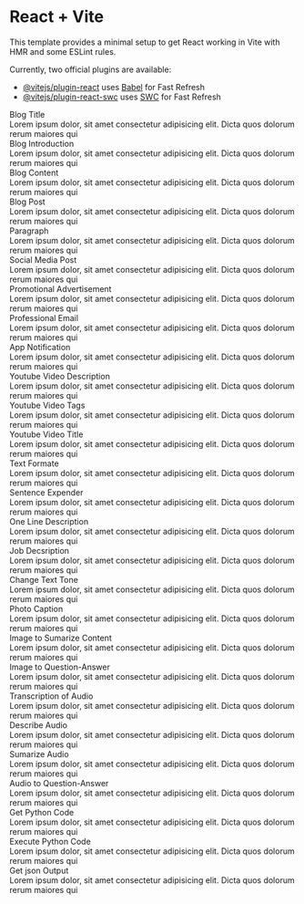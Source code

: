 # React + Vite

This template provides a minimal setup to get React working in Vite with HMR and some ESLint rules.

Currently, two official plugins are available:

- [@vitejs/plugin-react](https://github.com/vitejs/vite-plugin-react/blob/main/packages/plugin-react/README.md) uses [Babel](https://babeljs.io/) for Fast Refresh
- [@vitejs/plugin-react-swc](https://github.com/vitejs/vite-plugin-react-swc) uses [SWC](https://swc.rs/) for Fast Refresh


 <div className="serviceList mx-md-4 mx-2 my-3 px-md-2 px-1 pt-2 d-flex flex-wrap align-items-center justify-content-center">
            <div className="serciceItem mx-2 my-2 position-relative rounded-3 overflow-hidden fs-5 fw-semibold text-center text-white">
              <div className=' rounded-top-3 position-relative z-1 bg-black px-md-3 px-2 pt-md-3 pt-sm-2' > Blog Title</div>
              <div className=' rounded-bottom-3 bg-black position-relative z-1 fw-light text-center px-2 pb-4 pt-1' style={{ fontSize: "15px" }}>Lorem ipsum dolor, sit amet consectetur adipisicing elit. Dicta quos dolorum rerum maiores qui </div>
            </div>
            <div className="serciceItem mx-2 my-2 position-relative rounded-3 overflow-hidden fs-5 fw-semibold text-center text-white">
              <div className=' rounded-top-3 position-relative z-1 bg-black px-md-3 px-2 pt-md-3 pt-sm-2' > Blog Introduction</div>
              <div className=' rounded-bottom-3 bg-black position-relative z-1 fw-light text-center px-2 pb-4 pt-1' style={{ fontSize: "15px" }}>Lorem ipsum dolor, sit amet consectetur adipisicing elit. Dicta quos dolorum rerum maiores qui </div>
            </div>
            <div className="serciceItem mx-2 my-2 position-relative rounded-3 overflow-hidden fs-5 fw-semibold text-center text-white">
              <div className=' rounded-top-3 position-relative z-1 bg-black px-md-3 px-2 pt-md-3 pt-sm-2' > Blog Content</div>
              <div className=' rounded-bottom-3 bg-black position-relative z-1 fw-light text-center px-2 pb-4 pt-1' style={{ fontSize: "15px" }}>Lorem ipsum dolor, sit amet consectetur adipisicing elit. Dicta quos dolorum rerum maiores qui </div>
            </div>
            <div className="serciceItem mx-2 my-2 position-relative rounded-3 overflow-hidden fs-5 fw-semibold text-center text-white">
              <div className=' rounded-top-3 position-relative z-1 bg-black px-md-3 px-2 pt-md-3 pt-sm-2' > Blog Post</div>
              <div className=' rounded-bottom-3 bg-black position-relative z-1 fw-light text-center px-2 pb-4 pt-1' style={{ fontSize: "15px" }}>Lorem ipsum dolor, sit amet consectetur adipisicing elit. Dicta quos dolorum rerum maiores qui </div>
            </div>
            <div className="serciceItem mx-2 my-2 position-relative rounded-3 overflow-hidden fs-5 fw-semibold text-center text-white">
              <div className=' rounded-top-3 position-relative z-1 bg-black px-md-3 px-2 pt-md-3 pt-sm-2' > Paragraph</div>
              <div className=' rounded-bottom-3 bg-black position-relative z-1 fw-light text-center px-2 pb-4 pt-1' style={{ fontSize: "15px" }}>Lorem ipsum dolor, sit amet consectetur adipisicing elit. Dicta quos dolorum rerum maiores qui </div>
            </div>
            <div className="serciceItem mx-2 my-2 position-relative rounded-3 overflow-hidden fs-5 fw-semibold text-center text-white">
              <div className=' rounded-top-3 position-relative z-1 bg-black px-md-3 px-2 pt-md-3 pt-sm-2' > Social Media Post</div>
              <div className=' rounded-bottom-3 bg-black position-relative z-1 fw-light text-center px-2 pb-4 pt-1' style={{ fontSize: "15px" }}>Lorem ipsum dolor, sit amet consectetur adipisicing elit. Dicta quos dolorum rerum maiores qui </div>
            </div>
            <div className="serciceItem mx-2 my-2 position-relative rounded-3 overflow-hidden fs-5 fw-semibold text-center text-white">
              <div className=' rounded-top-3 position-relative z-1 bg-black px-md-3 px-2 pt-md-3 pt-sm-2' > Promotional Advertisement</div>
              <div className=' rounded-bottom-3 bg-black position-relative z-1 fw-light text-center px-2 pb-4 pt-1' style={{ fontSize: "15px" }}>Lorem ipsum dolor, sit amet consectetur adipisicing elit. Dicta quos dolorum rerum maiores qui </div>
            </div>
            <div className="serciceItem mx-2 my-2 position-relative rounded-3 overflow-hidden fs-5 fw-semibold text-center text-white">
              <div className=' rounded-top-3 position-relative z-1 bg-black px-md-3 px-2 pt-md-3 pt-sm-2' > Professional Email</div>
              <div className=' rounded-bottom-3 bg-black position-relative z-1 fw-light text-center px-2 pb-4 pt-1' style={{ fontSize: "15px" }}>Lorem ipsum dolor, sit amet consectetur adipisicing elit. Dicta quos dolorum rerum maiores qui </div>
            </div>
            <div className="serciceItem mx-2 my-2 position-relative rounded-3 overflow-hidden fs-5 fw-semibold text-center text-white">
              <div className=' rounded-top-3 position-relative z-1 bg-black px-md-3 px-2 pt-md-3 pt-sm-2' > App Notification</div>
              <div className=' rounded-bottom-3 bg-black position-relative z-1 fw-light text-center px-2 pb-4 pt-1' style={{ fontSize: "15px" }}>Lorem ipsum dolor, sit amet consectetur adipisicing elit. Dicta quos dolorum rerum maiores qui </div>
            </div>
            <div className="serciceItem mx-2 my-2 position-relative rounded-3 overflow-hidden fs-5 fw-semibold text-center text-white">
              <div className=' rounded-top-3 position-relative z-1 bg-black px-md-3 px-2 pt-md-3 pt-sm-2' > Youtube Video Description</div>
              <div className=' rounded-bottom-3 bg-black position-relative z-1 fw-light text-center px-2 pb-4 pt-1' style={{ fontSize: "15px" }}>Lorem ipsum dolor, sit amet consectetur adipisicing elit. Dicta quos dolorum rerum maiores qui </div>
            </div>
            <div className="serciceItem mx-2 my-2 position-relative rounded-3 overflow-hidden fs-5 fw-semibold text-center text-white">
              <div className=' rounded-top-3 position-relative z-1 bg-black px-md-3 px-2 pt-md-3 pt-sm-2' > Youtube Video Tags</div>
              <div className=' rounded-bottom-3 bg-black position-relative z-1 fw-light text-center px-2 pb-4 pt-1' style={{ fontSize: "15px" }}>Lorem ipsum dolor, sit amet consectetur adipisicing elit. Dicta quos dolorum rerum maiores qui </div>
            </div>
            <div className="serciceItem mx-2 my-2 position-relative rounded-3 overflow-hidden fs-5 fw-semibold text-center text-white">
              <div className=' rounded-top-3 position-relative z-1 bg-black px-md-3 px-2 pt-md-3 pt-sm-2' > Youtube Video Title</div>
              <div className=' rounded-bottom-3 bg-black position-relative z-1 fw-light text-center px-2 pb-4 pt-1' style={{ fontSize: "15px" }}>Lorem ipsum dolor, sit amet consectetur adipisicing elit. Dicta quos dolorum rerum maiores qui </div>
            </div>
            <div className="serciceItem mx-2 my-2 position-relative rounded-3 overflow-hidden fs-5 fw-semibold text-center text-white">
              <div className=' rounded-top-3 position-relative z-1 bg-black px-md-3 px-2 pt-md-3 pt-sm-2' > Text Formate</div>
              <div className=' rounded-bottom-3 bg-black position-relative z-1 fw-light text-center px-2 pb-4 pt-1' style={{ fontSize: "15px" }}>Lorem ipsum dolor, sit amet consectetur adipisicing elit. Dicta quos dolorum rerum maiores qui </div>
            </div>
            <div className="serciceItem mx-2 my-2 position-relative rounded-3 overflow-hidden fs-5 fw-semibold text-center text-white">
              <div className=' rounded-top-3 position-relative z-1 bg-black px-md-3 px-2 pt-md-3 pt-sm-2' > Sentence Expender</div>
              <div className=' rounded-bottom-3 bg-black position-relative z-1 fw-light text-center px-2 pb-4 pt-1' style={{ fontSize: "15px" }}>Lorem ipsum dolor, sit amet consectetur adipisicing elit. Dicta quos dolorum rerum maiores qui </div>
            </div>
            <div className="serciceItem mx-2 my-2 position-relative rounded-3 overflow-hidden fs-5 fw-semibold text-center text-white">
              <div className=' rounded-top-3 position-relative z-1 bg-black px-md-3 px-2 pt-md-3 pt-sm-2' > One Line Description</div>
              <div className=' rounded-bottom-3 bg-black position-relative z-1 fw-light text-center px-2 pb-4 pt-1' style={{ fontSize: "15px" }}>Lorem ipsum dolor, sit amet consectetur adipisicing elit. Dicta quos dolorum rerum maiores qui </div>
            </div>
            <div className="serciceItem mx-2 my-2 position-relative rounded-3 overflow-hidden fs-5 fw-semibold text-center text-white">
              <div className=' rounded-top-3 position-relative z-1 bg-black px-md-3 px-2 pt-md-3 pt-sm-2' > Job Decsription</div>
              <div className=' rounded-bottom-3 bg-black position-relative z-1 fw-light text-center px-2 pb-4 pt-1' style={{ fontSize: "15px" }}>Lorem ipsum dolor, sit amet consectetur adipisicing elit. Dicta quos dolorum rerum maiores qui </div>
            </div>
            <div className="serciceItem mx-2 my-2 position-relative rounded-3 overflow-hidden fs-5 fw-semibold text-center text-white">
              <div className=' rounded-top-3 position-relative z-1 bg-black px-md-3 px-2 pt-md-3 pt-sm-2' > Change Text Tone</div>
              <div className=' rounded-bottom-3 bg-black position-relative z-1 fw-light text-center px-2 pb-4 pt-1' style={{ fontSize: "15px" }}>Lorem ipsum dolor, sit amet consectetur adipisicing elit. Dicta quos dolorum rerum maiores qui </div>
            </div>
            <div className="serciceItem mx-2 my-2 position-relative rounded-3 overflow-hidden fs-5 fw-semibold text-center text-white">
              <div className=' rounded-top-3 position-relative z-1 bg-black px-md-3 px-2 pt-md-3 pt-sm-2' > Photo Caption</div>
              <div className=' rounded-bottom-3 bg-black position-relative z-1 fw-light text-center px-2 pb-4 pt-1' style={{ fontSize: "15px" }}>Lorem ipsum dolor, sit amet consectetur adipisicing elit. Dicta quos dolorum rerum maiores qui </div>
            </div>
            <div className="serciceItem mx-2 my-2 position-relative rounded-3 overflow-hidden fs-5 fw-semibold text-center text-white">
              <div className=' rounded-top-3 position-relative z-1 bg-black px-md-3 px-2 pt-md-3 pt-sm-2' > Image to Sumarize Content</div>
              <div className=' rounded-bottom-3 bg-black position-relative z-1 fw-light text-center px-2 pb-4 pt-1' style={{ fontSize: "15px" }}>Lorem ipsum dolor, sit amet consectetur adipisicing elit. Dicta quos dolorum rerum maiores qui </div>
            </div>
            <div className="serciceItem mx-2 my-2 position-relative rounded-3 overflow-hidden fs-5 fw-semibold text-center text-white">
              <div className=' rounded-top-3 position-relative z-1 bg-black px-md-3 px-2 pt-md-3 pt-sm-2' > Image to Question-Answer</div>
              <div className=' rounded-bottom-3 bg-black position-relative z-1 fw-light text-center px-2 pb-4 pt-1' style={{ fontSize: "15px" }}>Lorem ipsum dolor, sit amet consectetur adipisicing elit. Dicta quos dolorum rerum maiores qui </div>
            </div>
            <div className="serciceItem mx-2 my-2 position-relative rounded-3 overflow-hidden fs-5 fw-semibold text-center text-white">
              <div className=' rounded-top-3 position-relative z-1 bg-black px-md-3 px-2 pt-md-3 pt-sm-2' > Transcription of Audio</div>
              <div className=' rounded-bottom-3 bg-black position-relative z-1 fw-light text-center px-2 pb-4 pt-1' style={{ fontSize: "15px" }}>Lorem ipsum dolor, sit amet consectetur adipisicing elit. Dicta quos dolorum rerum maiores qui </div>
            </div>
            <div className="serciceItem mx-2 my-2 position-relative rounded-3 overflow-hidden fs-5 fw-semibold text-center text-white">
              <div className=' rounded-top-3 position-relative z-1 bg-black px-md-3 px-2 pt-md-3 pt-sm-2' > Describe Audio</div>
              <div className=' rounded-bottom-3 bg-black position-relative z-1 fw-light text-center px-2 pb-4 pt-1' style={{ fontSize: "15px" }}>Lorem ipsum dolor, sit amet consectetur adipisicing elit. Dicta quos dolorum rerum maiores qui </div>
            </div>
            <div className="serciceItem mx-2 my-2 position-relative rounded-3 overflow-hidden fs-5 fw-semibold text-center text-white">
              <div className=' rounded-top-3 position-relative z-1 bg-black px-md-3 px-2 pt-md-3 pt-sm-2' > Sumarize Audio</div>
              <div className=' rounded-bottom-3 bg-black position-relative z-1 fw-light text-center px-2 pb-4 pt-1' style={{ fontSize: "15px" }}>Lorem ipsum dolor, sit amet consectetur adipisicing elit. Dicta quos dolorum rerum maiores qui </div>
            </div>
            <div className="serciceItem mx-2 my-2 position-relative rounded-3 overflow-hidden fs-5 fw-semibold text-center text-white">
              <div className=' rounded-top-3 position-relative z-1 bg-black px-md-3 px-2 pt-md-3 pt-sm-2' > Audio to Question-Answer</div>
              <div className=' rounded-bottom-3 bg-black position-relative z-1 fw-light text-center px-2 pb-4 pt-1' style={{ fontSize: "15px" }}>Lorem ipsum dolor, sit amet consectetur adipisicing elit. Dicta quos dolorum rerum maiores qui </div>
            </div>
            <div className="serciceItem mx-2 my-2 position-relative rounded-3 overflow-hidden fs-5 fw-semibold text-center text-white">
              <div className=' rounded-top-3 position-relative z-1 bg-black px-md-3 px-2 pt-md-3 pt-sm-2' > Get Python Code</div>
              <div className=' rounded-bottom-3 bg-black position-relative z-1 fw-light text-center px-2 pb-4 pt-1' style={{ fontSize: "15px" }}>Lorem ipsum dolor, sit amet consectetur adipisicing elit. Dicta quos dolorum rerum maiores qui </div>
            </div>
            <div className="serciceItem mx-2 my-2 position-relative rounded-3 overflow-hidden fs-5 fw-semibold text-center text-white">
              <div className=' rounded-top-3 position-relative z-1 bg-black px-md-3 px-2 pt-md-3 pt-sm-2' > Execute Python Code</div>
              <div className=' rounded-bottom-3 bg-black position-relative z-1 fw-light text-center px-2 pb-4 pt-1' style={{ fontSize: "15px" }}>Lorem ipsum dolor, sit amet consectetur adipisicing elit. Dicta quos dolorum rerum maiores qui </div>
            </div>
            <div className="serciceItem mx-2 my-2 position-relative rounded-3 overflow-hidden fs-5 fw-semibold text-center text-white">
              <div className=' rounded-top-3 position-relative z-1 bg-black px-md-3 px-2 pt-md-3 pt-sm-2' > Get json Output</div>
              <div className=' rounded-bottom-3 bg-black position-relative z-1 fw-light text-center px-2 pb-4 pt-1' style={{ fontSize: "15px" }}>Lorem ipsum dolor, sit amet consectetur adipisicing elit. Dicta quos dolorum rerum maiores qui </div>
            </div>
          </div>